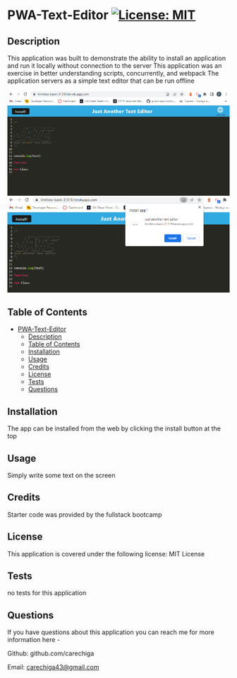 # PWA-Text-Editor  	[![License: MIT](https://img.shields.io/badge/License-MIT-yellow.svg)](https://opensource.org/licenses/MIT)

## Description

This application was built to demonstrate the ability to install an application and run it locally  without connection to the server
This application was an exercise in better understanding scripts, concurrently, and webpack
The application servers as a simple text editor that can be run offline

![Alt text](assets/images/Screenshot1.png "App screenshot")
![Alt text](assets/images/Screenshot2.png "Install!")


## Table of Contents

- [PWA-Text-Editor  	](#pwa-text-editor--)
  - [Description](#description)
  - [Table of Contents](#table-of-contents)
  - [Installation](#installation)
  - [Usage](#usage)
  - [Credits](#credits)
  - [License](#license)
  - [Tests](#tests)
  - [Questions](#questions)

## Installation

The app can be installed from the web by clicking the install button at the top

## Usage

Simply write some text on the screen

## Credits

Starter code was provided by the fullstack bootcamp

## License

This application is covered under the following license: MIT License

## Tests

no tests for this application

## Questions
If you have questions about this application you can reach me for more information here - 

Github: github.com/carechiga

Email: carechiga43@gmail.com